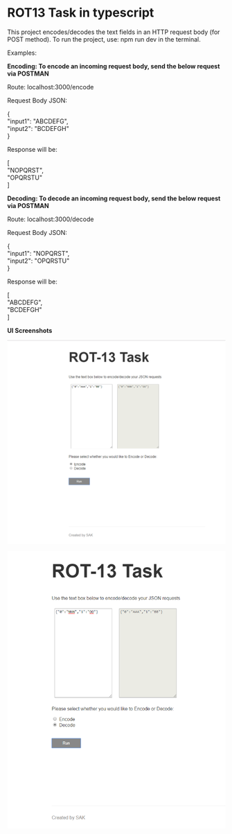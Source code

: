 # ROT13 Task in typescript


This project encodes/decodes the text fields in an HTTP request body (for POST method). To run the project, use: npm run dev in the terminal.

Examples:

<strong>Encoding: To encode an incoming request body, send the below request via POSTMAN </strong>

Route: localhost:3000/encode

Request Body JSON: 

{ <br />
	"input1": "ABCDEFG", <br />
	"input2": "BCDEFGH" <br />
}

Response will be:

[<br />
    "NOPQRST", <br />
    "OPQRSTU" <br />
]




<strong>Decoding: To decode an incoming request body, send the below request via POSTMAN</strong>

Route: localhost:3000/decode

Request Body JSON: 

{ <br />
	"input1": "NOPQRST", <br />
	"input2": "OPQRSTU" <br />
}


Response will be:

[ <br />
    "ABCDEFG", <br />
    "BCDEFGH" <br />
]


<strong>UI Screenshots</strong>

![Encoding Data](screenshots/encode.png "Encoding Data")


![Decoding Data](screenshots/decode.png "Decoding Data")
